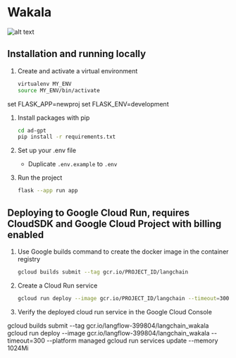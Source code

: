 # Wakala

![alt text](http://url/to/img.png)

## Installation and running locally

1. Create and activate a virtual environment

   ```sh
   virtualenv MY_ENV
   source MY_ENV/bin/activate
   ```

set FLASK_APP=newproj
set FLASK_ENV=development

1. Install packages with pip

   ```sh
   cd ad-gpt
   pip install -r requirements.txt
   ```

1. Set up your .env file

   - Duplicate `.env.example` to `.env`

1. Run the project

   ```sh
   flask --app run app
   ```

## Deploying to Google Cloud Run, requires CloudSDK and Google Cloud Project with billing enabled

1. Use Google builds command to create the docker image in the container registry

   ```sh
   gcloud builds submit --tag gcr.io/PROJECT_ID/langchain
   ```

1. Create a Cloud Run service

   ```sh
   gcloud run deploy --image gcr.io/PROJECT_ID/langchain --timeout=300 --platform managed
   ```

1. Verify the deployed cloud run service in the Google Cloud Console


gcloud builds submit --tag gcr.io/langflow-399804/langchain_wakala  
gcloud run deploy --image gcr.io/langflow-399804/langchain_wakala --timeout=300 --platform managed
gcloud run services update <name of app> --memory 1024Mi
